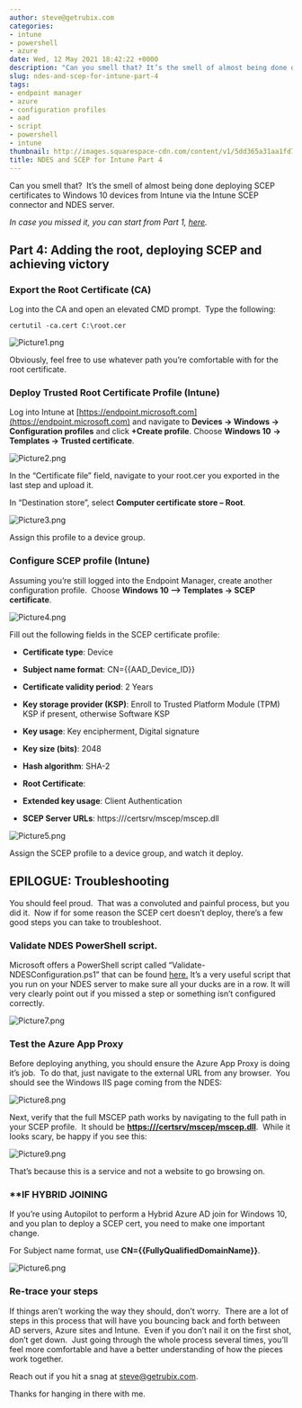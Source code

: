 ```yaml
---
author: steve@getrubix.com
categories:
- intune
- powershell
- azure
date: Wed, 12 May 2021 18:42:22 +0000
description: "Can you smell that? It’s the smell of almost being done deploying SCEP certificates to Windows 10 devices from Intune via the Intune SCEP connector and NDES server. In case you missed it, you can start from Part 1, here. Part 4: Adding the root, deploying SCEP and achieving"
slug: ndes-and-scep-for-intune-part-4
tags:
- endpoint manager
- azure
- configuration profiles
- aad
- script
- powershell
- intune
thumbnail: http://images.squarespace-cdn.com/content/v1/5dd365a31aa1fd743bc30b8e/1620844934623-G0A3WC6NQQPI13MTHIZX/unsplash-image-eA2t5EvcxU4.jpg
title: NDES and SCEP for Intune Part 4
---
```


Can you smell that?  It’s the smell of almost being done deploying SCEP certificates to Windows 10 devices from Intune via the Intune SCEP connector and NDES server.

_In case you missed it, you can start from Part 1,_ [_here_](https://www.getrubix.com/blog/ndes-and-scep-for-intune-part-1)_._

**Part 4: Adding the root, deploying SCEP and achieving victory**
-----------------------------------------------------------------

### **Export the Root Certificate (CA)**

Log into the CA and open an elevated CMD prompt.  Type the following:

```
certutil -ca.cert C:\root.cer
```

![Picture1.png](https://getrubixsitecms.blob.core.windows.net/public-assets/content/v1/5dd365a31aa1fd743bc30b8e/1620844082586-IK38KPUSED1GWDIHAHL1/Picture1.png)

Obviously, feel free to use whatever path you’re comfortable with for the root certificate.

### **Deploy Trusted Root Certificate Profile (Intune)**

Log into Intune at [https://endpoint.microsoft.com](https://endpoint.microsoft.com) and navigate to **Devices -> Windows -> Configuration profiles** and click **+Create profile**. Choose **Windows 10** **\-> Templates -> Trusted certificate**.

![Picture2.png](https://getrubixsitecms.blob.core.windows.net/public-assets/content/v1/5dd365a31aa1fd743bc30b8e/1620844124943-PIJ7DKFWOPCW2HFV5MR9/Picture2.png)

In the “Certificate file” field, navigate to your root.cer you exported in the last step and upload it.

In “Destination store”, select **Computer certificate store – Root**.

![Picture3.png](https://getrubixsitecms.blob.core.windows.net/public-assets/content/v1/5dd365a31aa1fd743bc30b8e/1620844189456-D142NHAIMWHENXMPN2IV/Picture3.png)

Assign this profile to a device group.

### **Configure SCEP profile (Intune)**

Assuming you’re still logged into the Endpoint Manager, create another configuration profile.  Choose **Windows 10 –> Templates -> SCEP certificate**. 

![Picture4.png](https://getrubixsitecms.blob.core.windows.net/public-assets/content/v1/5dd365a31aa1fd743bc30b8e/1620844200395-OE1DZ26TK9HC3B4S2JWK/Picture4.png)

Fill out the following fields in the SCEP certificate profile:

-   **Certificate type**: Device
    
-   **Subject name format**: CN={{AAD\_Device\_ID}}
    
-   **Certificate validity period**: 2 Years
    
-   **Key storage provider (KSP)**: Enroll to Trusted Platform Module (TPM) KSP if present, otherwise Software KSP
    
-   **Key usage**: Key encipherment, Digital signature
    
-   **Key size (bits)**: 2048
    
-   **Hash algorithm**: SHA-2
    
-   **Root Certificate**: <NAME OF ROOT CERT FROM PREVIOUS STEP>
    
-   **Extended key usage**: Client Authentication
    
-   **SCEP Server URLs**: https://<NAME OF YOUR EXTERNAL URL FROM AZURE APP PROXY>/certsrv/mscep/mscep.dll
    

![Picture5.png](https://getrubixsitecms.blob.core.windows.net/public-assets/content/v1/5dd365a31aa1fd743bc30b8e/1620844323147-2ZCUWN7NQJJ3VQZDL8AH/Picture5.png)

Assign the SCEP profile to a device group, and watch it deploy.

**EPILOGUE: Troubleshooting**
-----------------------------

You should feel proud.  That was a convoluted and painful process, but you did it.  Now if for some reason the SCEP cert doesn’t deploy, there’s a few good steps you can take to troubleshoot.

### **Validate NDES PowerShell script**.

Microsoft offers a PowerShell script called “Validate-NDESConfiguration.ps1” that can be found [here.](https://github.com/microsoftgraph/powershell-intune-samples/blob/master/CertificationAuthority/Validate-NDESConfiguration.ps1) It’s a very useful script that you run on your NDES server to make sure all your ducks are in a row. It will very clearly point out if you missed a step or something isn’t configured correctly.

![Picture7.png](https://getrubixsitecms.blob.core.windows.net/public-assets/content/v1/5dd365a31aa1fd743bc30b8e/1620844579892-FW45116LXL1UP7X2KE7C/Picture7.png)

### **Test the Azure App Proxy**

Before deploying anything, you should ensure the Azure App Proxy is doing it’s job.  To do that, just navigate to the external URL from any browser.  You should see the Windows IIS page coming from the NDES:

![Picture8.png](https://getrubixsitecms.blob.core.windows.net/public-assets/content/v1/5dd365a31aa1fd743bc30b8e/1620844619513-K3Y3WWCBXXRNRRZJUWVV/Picture8.png)

Next, verify that the full MSCEP path works by navigating to the full path in your SCEP profile.  It should be [**https://<yourExternalURL>/certsrv/mscep/mscep.dll**](https://%3cyourExternalURL%3e/certsrv/mscep/mscep.dll).  While it looks scary, be happy if you see this:

![Picture9.png](https://getrubixsitecms.blob.core.windows.net/public-assets/content/v1/5dd365a31aa1fd743bc30b8e/1620844646040-ULJHYIBKV79XQ0RBKEVG/Picture9.png)

That’s because this is a service and not a website to go browsing on. 

### **\*\*IF HYBRID JOINING**

If you’re using Autopilot to perform a Hybrid Azure AD join for Windows 10, and you plan to deploy a SCEP cert, you need to make one important change.

For Subject name format, use **CN={{FullyQualifiedDomainName}}**.

![Picture6.png](https://getrubixsitecms.blob.core.windows.net/public-assets/content/v1/5dd365a31aa1fd743bc30b8e/1620844902326-UYI3BTDCUTA6WTGKEHMW/Picture6.png)

### **Re-trace your steps**

If things aren’t working the way they should, don’t worry.  There are a lot of steps in this process that will have you bouncing back and forth between AD servers, Azure sites and Intune.  Even if you don’t nail it on the first shot, don’t get down.  Just going through the whole process several times, you’ll feel more comfortable and have a better understanding of how the pieces work together. 

Reach out if you hit a snag at [steve@getrubix.com](mailto:steve@getrubix.com).

Thanks for hanging in there with me.